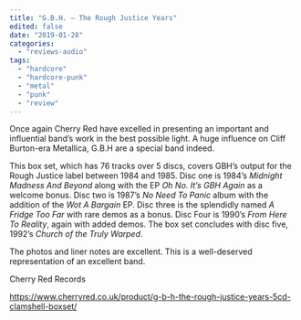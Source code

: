 ```yaml
---
title: "G.B.H. – The Rough Justice Years"
edited: false
date: "2019-01-28"
categories:
  - "reviews-audio"
tags:
  - "hardcore"
  - "hardcore-punk"
  - "metal"
  - "punk"
  - "review"
---
```


Once again Cherry Red have excelled in presenting an important and influential band’s work in the best possible light. A huge influence on Cliff Burton-era Metallica, G.B.H are a special band indeed.

This box set, which has 76 tracks over 5 discs, covers GBH’s output for the Rough Justice label between 1984 and 1985. Disc one is 1984’s _Midnight Madness And Beyond_ along with the EP _Oh No. It’s GBH Again_ as a welcome bonus. Disc two is 1987’s _No Need To Panic_ album with the addition of the _Wot A Bargain_ EP. Disc three is the splendidly named _A Fridge Too Far_ with rare demos as a bonus. Disc Four is 1990’s _From Here To Reality_, again with added demos. The box set concludes with disc five, 1992’s _Church of the Truly Warped_.

The photos and liner notes are excellent. This is a well-deserved representation of an excellent band.

Cherry Red Records

https://www.cherryred.co.uk/product/g-b-h-the-rough-justice-years-5cd-clamshell-boxset/

